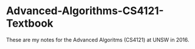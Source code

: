 # Advanced-Algorithms-CS4121-Textbook

These are my notes for the Advanced Algoritms (CS4121) at UNSW in 2016.
